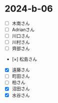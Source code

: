 # 2024-b-06

- [ ] 木南さん
- [ ] Adrianさん
- [ ] 川口さん
- [ ] 川村さん
- [ ] 齊部さん
- [×] 松島さん
- [x] 遠藤さん
- [ ] 町田さん
- [ ] 柏さん
- [x] 沼田さん
- [x] 水谷さん
